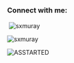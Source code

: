 <h3 align="left">Connect with me:</h3>
<p align="left">
</p>

<p>&nbsp;<img align="center" src="https://github-readme-stats.vercel.app/api?username=sxmuray&show_icons=true&theme=dark&locale=en" alt="sxmuray" /></p>

<p><img align="center" src="https://github-readme-streak-stats.herokuapp.com/?user=sxmuray&theme=dark" alt="sxmuray" /></p>

![ASSTARTED](https://user-images.githubusercontent.com/85844486/162133330-155563d0-24f1-4330-a1b2-835c9bfb3f40.png)
